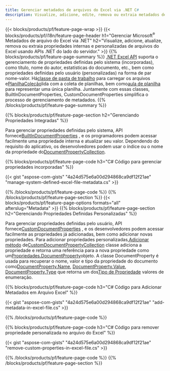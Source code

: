 ```yaml
---
title: Gerenciar metadados de arquivos do Excel via .NET C#
description: Visualize, adicione, edite, remova ou extraia metadados de arquivos do Excel com apenas algumas linhas do código C#
---
```

{{< blocks/products/pf/feature-page-wrap >}}
{{< blocks/products/pf/i18n/feature-page-header h1="Gerenciar Microsoft<sup>&reg;</sup> Metadados de arquivo do Excel via .NET" h2="Visualize, adicione, atualize, remova ou extraia propriedades internas e personalizadas de arquivos do Excel usando APIs .NET do lado do servidor." >}}
{{% blocks/products/pf/feature-page-summary %}}
[.NET Excel API](/cells/pt/net/) suporta o gerenciamento de propriedades definidas pelo sistema (incorporadas), como título, nome do autor, estatísticas do documento, etc., bem como propriedades definidas pelo usuário (personalizadas) na forma de par nome-valor. Há[classe de pasta de trabalho](https://reference.aspose.com/cells/net/aspose.cells/workbook) para carregar os arquivos e[PlanilhaColeção](https://reference.aspose.com/cells/net/aspose.cells/worksheetcollection)lida com a coleta de planilhas, bem como[aula de planilha](https://reference.aspose.com/cells/net/aspose.cells/worksheet) para representar uma única planilha. Juntamente com essas classes, BuiltInDocumentProperties, CustomDocumentProperties simplifica o processo de gerenciamento de metadados.
{{% /blocks/products/pf/feature-page-summary %}}

{{% blocks/products/pf/feature-page-section h2="Gerenciando Propriedades Integradas" %}}

 Para gerenciar propriedades definidas pelo sistema, API fornece[BuiltInDocumentProperties](https://reference.aspose.com/cells/net/aspose.cells/workbook/properties/builtindocumentproperties) , e os programadores podem acessar facilmente uma propriedade interna e atualizar seu valor. Dependendo do requisito do aplicativo, os desenvolvedores podem usar o índice ou o nome da propriedade do[DocumentPropertyCollection](https://reference.aspose.com/cells/net/aspose.cells.properties/documentpropertycollection). 

{{% blocks/products/pf/feature-page-code h3="C# Código para gerenciar propriedades incorporadas" %}}

{{< gist "aspose-com-gists" "4a24d575e6a00d294868ca9df12f21ae" "manage-system-defined-excel-file-metadata.cs" >}}

{{% /blocks/products/pf/feature-page-code %}}
{{% /blocks/products/pf/feature-page-section %}}
{{< blocks/products/pf/feature-page-options formats="all" afterslug="Metadata" >}}
{{% blocks/products/pf/feature-page-section h2="Gerenciando Propriedades Definidas Personalizadas" %}}

 Para gerenciar propriedades definidas pelo usuário, API fornece[CustomDocumentProperties](https://reference.aspose.com/cells/net/aspose.cells/workbook/properties/customdocumentproperties) , e os desenvolvedores podem acessar facilmente as propriedades já adicionadas, bem como adicionar novas propriedades. Para adicionar propriedades personalizadas,[Adicionar método](https://reference.aspose.com/cells/net/aspose.cells.properties/customdocumentpropertycollection/methods/add/index) de[CustomDocumentPropertyCollection](https://reference.aspose.com/cells/net/aspose.cells.properties/customdocumentpropertycollection) classe adiciona a propriedade e retorna uma referência para a nova propriedade como um[Propriedades.DocumentProperty](https://reference.aspose.com/cells/net/aspose.cells.properties/documentproperty)objeto. A classe DocumentProperty é usada para recuperar o nome, valor e tipo da propriedade do documento como[DocumentProperty.Name](https://reference.aspose.com/cells/net/aspose.cells.properties/documentproperty/properties/name), [DocumentProperty.Value](https://reference.aspose.com/cells/net/aspose.cells.properties/documentproperty/properties/value),  [DocumentProperty.Type](https://reference.aspose.com/cells/net/aspose.cells.properties/documentproperty/properties/type) que retorna um dos[Tipo de Propriedade](https://reference.aspose.com/cells/net/aspose.cells.properties/propertytype) valores de enumeração.
 
{{% blocks/products/pf/feature-page-code h3="C# Código para Adicionar Metadados em Arquivo Excel" %}}

{{< gist "aspose-com-gists" "4a24d575e6a00d294868ca9df12f21ae" "add-metadata-in-excel-file.cs" >}}

{{% /blocks/products/pf/feature-page-code %}}


{{% blocks/products/pf/feature-page-code h3="C# Código para remover propriedade personalizada no arquivo do Excel" %}}

{{< gist "aspose-com-gists" "4a24d575e6a00d294868ca9df12f21ae" "remove-custom-properties-in-excel-file.cs" >}}

{{% /blocks/products/pf/feature-page-code %}}
{{% /blocks/products/pf/feature-page-section %}}
